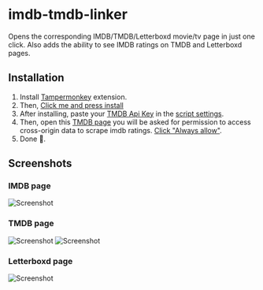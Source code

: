 # imdb-tmdb-linker

Opens the corresponding IMDB/TMDB/Letterboxd movie/tv page in just one click. Also adds the ability to see IMDB ratings on TMDB and Letterboxd pages.

## Installation

1. Install [Tampermonkey](https://chromewebstore.google.com/detail/tampermonkey/dhdgffkkebhmkfjojejmpbldmpobfkfo?hl=en) extension.
2. Then, [Click me and press install](https://tetrax-10.github.io/imdb-tmdb-linker/linker.user.js)
3. After installing, paste your [TMDB Api Key](https://www.themoviedb.org/settings/api) in the [script settings](https://raw.githubusercontent.com/Tetrax-10/imdb-tmdb-linker/main/screenshot/settings.png).
4. Then, open this [TMDB page](https://www.themoviedb.org/movie/420622) you will be asked for permission to access cross-origin data to scrape imdb ratings. [Click "Always allow"](https://raw.githubusercontent.com/Tetrax-10/imdb-tmdb-linker/main/screenshot/permission.png).
5. Done 🎉.

## Screenshots

### IMDB page

![Screenshot](https://raw.githubusercontent.com/Tetrax-10/imdb-tmdb-linker/main/screenshot/imdb.png)

### TMDB page

![Screenshot](https://raw.githubusercontent.com/Tetrax-10/imdb-tmdb-linker/main/screenshot/tmdb.png)
![Screenshot](https://raw.githubusercontent.com/Tetrax-10/imdb-tmdb-linker/main/screenshot/tmdbPerson.png)

### Letterboxd page

![Screenshot](https://raw.githubusercontent.com/Tetrax-10/imdb-tmdb-linker/main/screenshot/letterboxd.png)
